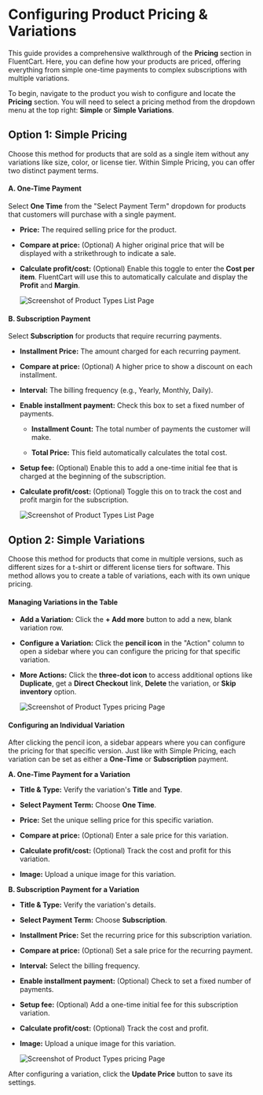# Configuring Product Pricing & Variations

This guide provides a comprehensive walkthrough of the **Pricing** section in FluentCart. Here, you can define how your products are priced, offering everything from simple one-time payments to complex subscriptions with multiple variations.

To begin, navigate to the product you wish to configure and locate the **Pricing** section. You will need to select a pricing method from the dropdown menu at the top right: **Simple** or **Simple Variations**.

## Option 1: Simple Pricing

Choose this method for products that are sold as a single item without any variations like size, color, or license tier. Within Simple Pricing, you can offer two distinct payment terms.

#### A. One-Time Payment

Select **One Time** from the "Select Payment Term" dropdown for products that customers will purchase with a single payment.

* **Price:** The required selling price for the product.

* **Compare at price:** (Optional) A higher original price that will be displayed with a strikethrough to indicate a sale.

* **Calculate profit/cost:** (Optional) Enable this toggle to enter the **Cost per item**. FluentCart will use this to automatically calculate and display the **Profit** and **Margin**.

  ![Screenshot of Product Types List Page](/images/product-types-creation/product-pricing/one-time-payment.png)

#### B. Subscription Payment

Select **Subscription** for products that require recurring payments.

* **Installment Price:** The amount charged for each recurring payment.

* **Compare at price:** (Optional) A higher price to show a discount on each installment.

* **Interval:** The billing frequency (e.g., Yearly, Monthly, Daily).

* **Enable installment payment:** Check this box to set a fixed number of payments.

  * **Installment Count:** The total number of payments the customer will make.

  * **Total Price:** This field automatically calculates the total cost.

* **Setup fee:** (Optional) Enable this to add a one-time initial fee that is charged at the beginning of the subscription.

* **Calculate profit/cost:** (Optional) Toggle this on to track the cost and profit margin for the subscription.

  ![Screenshot of Product Types List Page](/images/product-types-creation/product-pricing/subscription-payment.png)

## Option 2: Simple Variations

Choose this method for products that come in multiple versions, such as different sizes for a t-shirt or different license tiers for software. This method allows you to create a table of variations, each with its own unique pricing.

#### Managing Variations in the Table

* **Add a Variation:** Click the **+ Add more** button to add a new, blank variation row.

* **Configure a Variation:** Click the **pencil icon** in the "Action" column to open a sidebar where you can configure the pricing for that specific variation.

* **More Actions:** Click the **three-dot icon** to access additional options like **Duplicate**, get a **Direct Checkout** link, **Delete** the variation, or **Skip inventory** option. 

  ![Screenshot of Product Types pricing Page](/images/product-types-creation/product-pricing/simple-variation.png)

#### Configuring an Individual Variation

After clicking the pencil icon, a sidebar appears where you can configure the pricing for that specific version. Just like with Simple Pricing, each variation can be set as either a **One-Time** or **Subscription** payment.

**A. One-Time Payment for a Variation**

* **Title & Type:** Verify the variation's **Title** and **Type**.

* **Select Payment Term:** Choose **One Time**.

* **Price:** Set the unique selling price for this specific variation.

* **Compare at price:** (Optional) Enter a sale price for this variation.

* **Calculate profit/cost:** (Optional) Track the cost and profit for this variation.

* **Image:** Upload a unique image for this variation.

**B. Subscription Payment for a Variation**

* **Title & Type:** Verify the variation's details.

* **Select Payment Term:** Choose **Subscription**.

* **Installment Price:** Set the recurring price for this subscription variation.

* **Compare at price:** (Optional) Set a sale price for the recurring payment.

* **Interval:** Select the billing frequency.

* **Enable installment payment:** (Optional) Check to set a fixed number of payments.

* **Setup fee:** (Optional) Add a one-time initial fee for this subscription variation.

* **Calculate profit/cost:** (Optional) Track the cost and profit.

* **Image:** Upload a unique image for this variation.

  ![Screenshot of Product Types pricing Page](/images/product-types-creation/product-pricing/configure-indivisual-payment.png)

After configuring a variation, click the **Update Price** button to save its settings.
